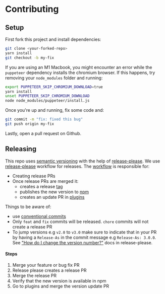 # Contributing

## Setup

First fork this project and install dependencies:

```bash
git clone <your-forked-repo>
yarn install
git checkout -b my-fix
```

If you are using an M1 Macbook, you might encounter an error while the `puppeteer` dependency installs the chromium browser. If this happens, try removing your `node_modules` folder and running:

```bash
export PUPPETEER_SKIP_CHROMIUM_DOWNLOAD=true
yarn install
unset PUPPETEER_SKIP_CHROMIUM_DOWNLOAD
node node_modules/puppeteer/install.js
```

Once you're up and running, fix some code and:

```bash
git commit -m "fix: fixed this bug"
git push origin my-fix
```

Lastly, open a pull request on Github.

## Releasing

This repo uses [semantic versioning](https://semver.org/) with the help of [release-please](https://github.com/googleapis/release-please).
We use [release-please](https://github.com/googleapis/release-please) workflow for releases. The [workflow](./.github/workflows/release-please.yml) is responsible for:

- Creating release PRs
- Once release PRs are merged it:
  - creates a release [tag](https://github.com/netlify/netlify-plugin-lighthouse/releases)
  - publishes the new version to [npm](https://www.npmjs.com/package/@netlify/plugin-lighthouse)
  - creates an update PR in [plugins](https://github.com/netlify/plugins)

Things to be aware of:

- use [conventional commits](https://www.conventionalcommits.org/)
- Only `feat` and `fix` commits will be released. `chore` commits will not create a release PR
- To jump versions e.g `v2.0` to `v3.0` make sure to indicate that in your PR by having a `Release-As` in the commit message e.g `Release-As: 3.0.0`. See ["How do I change the version number?"](https://github.com/googleapis/release-please#how-do-i-change-the-version-number) docs in release-please.

#### Steps

1. Merge your feature or bug fix PR
2. Release please creates a release PR
3. Merge the release PR
4. Verify that the new version is available in npm
5. Go to plugins and merge the version update PR
